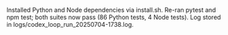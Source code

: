 Installed Python and Node dependencies via install.sh.
Re-ran pytest and npm test; both suites now pass (86 Python tests, 4 Node tests).
Log stored in logs/codex_loop_run_20250704-1738.log.
